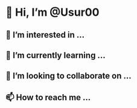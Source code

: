 # 👋 Hi, I’m @Usur00
## 👀 I’m interested in ...
## 🌱 I’m currently learning ...
## 💞️ I’m looking to collaborate on ...
## 📫 How to reach me ...

<!---
Usur00/Usur00 is a ✨ special ✨ repository because its `README.md` (this file) appears on your GitHub profile.
You can click the Preview link to take a look at your changes.
--->
